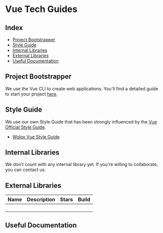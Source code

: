 # Vue Tech Guides

## Index

- [Project Bootstrapper](#project-bootstrapper)
- [Style Guide](#style-guide)
- [Internal Libraries](#internal-libraries)
- [External Libraries](#external-libraries)
- [Useful Documentation](#useful-documentation)

## Project Bootstrapper
We use the Vue CLI to create web applications. You'll find a detailed guide to start your project [here](./docs/kickoff.md).

## Style Guide

We use our own Style Guide that has been strongly influenced by the [Vue Official Style Guide](https://vuejs.org/v2/style-guide/).
 - [Wolox Vue Style Guide](https://github.com/Wolox/tech-guides/tree/master/frontend/vue/style-guide.md)


## Internal Libraries

We don't count with any internal library yet. If you're willing to collaborate, you can contact us.

## External Libraries

|Name|Description|Stars|Build|
|----|-----------|-----|-----|
| | | | |
| | | | |
| | | | |
| | | | |

## Useful Documentation
